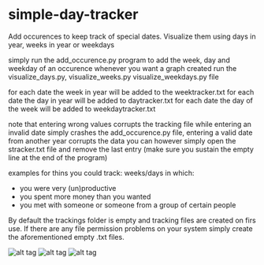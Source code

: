 simple-day-tracker
==================

Add occurences to keep track of special dates. Visualize them using days in year, weeks in year or weekdays

simply run the add_occurence.py program to add the week, day and weekday of an occurence
whenever you want a graph created run the visualize_days.py, visualize_weeks.py visualize_weekdays.py file

for each date the week in year will be added to the weektracker.txt
for each date the day in year will be added to daytracker.txt
for each date the day of the week will be added to weekdaytracker.txt

note that entering wrong values corrupts the tracking file
while entering an invalid date simply crashes the add_occurence.py file,
entering a valid date from another year corrupts the data
you can however simply open the stracker.txt file and remove the last entry
(make sure you sustain the empty line at the end of the program)

examples for thins you could track:
weeks/days in which:
- you were very (un)productive
- you spent more money than you wanted
- you met with someone or someone from a group of certain people
 
By default the trackings folder is empty and tracking files are created on firs use. If there are any file permission problems on your system simply create the aforementioned empty .txt files.

![alt tag](https://raw.github.com/dragon5689/simple-day-tracker/master/visualize_days.png)
![alt tag](https://raw.github.com/dragon5689/simple-day-tracker/master/visualize_weeks.png)
![alt tag](https://raw.github.com/dragon5689/simple-day-tracker/master/visualize_weekdays.png)
